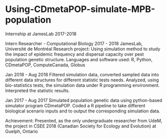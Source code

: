 # Using-CDmetaPOP-simulate-MPB-population
Internship at JamesLab 2017-2018

Intern Researcher - Computational Biology
2017 - 2018
JamesLab, Université de Montréal
Research project: Using simulation method to study the impact of epidemic frequency and dispersal capacity over pest population genetic
structure.
Languages and software used: R, Python, CDmetaPOP, ComputeCanada, Globus

Jan 2018 - Aug 2018
Filtered simulation data, converted sampled data into different data structures for different statistic tests needs. Analyzed, using bio-statistics
tests, the simulation data under R programming environment. Interpreted the statistic results.

Jan 2017 - Aug 2017
Simulated population genetic data using python-based simulator program CDmetaPOP. Coded a R pipeline to take different biological scenario
inputs and to output the corresponding simulation data.

Achievement: Presented, as the only undergraduate researcher from UdeM, the project in CSEE 2018 (Canadian Society for Ecology and
Evolution) at Guelph, Ontario
